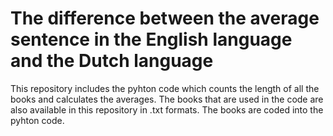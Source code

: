 # The difference between the average sentence in the English language and the Dutch language

This repository includes the pyhton code which counts the length of all the books and calculates the averages. The books that are used in the code are also available in this repository in .txt formats. The books are coded into the pyhton code.
